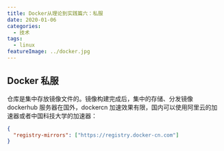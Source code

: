 ```yaml
---
title: Docker从理论到实践篇六：私服
date: 2020-01-06
categories:
  - 技术
tags:
  - linux
featureImage: ../docker.jpg
---
```


## Docker 私服

仓库是集中存放镜像文件的。镜像构建完成后，集中的存储、分发镜像
dockerhub 服务器在国外，dockercn 加速效果有限，国内可以使用阿里云的加速器或者中国科技大学的加速器：

```json
{
  "registry-mirrors": ["https://registry.docker-cn.com"]
}
```
